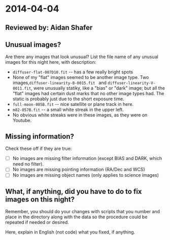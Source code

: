 # 2014-04-04

## Reviewed by:   Aidan Shafer

## Unusual images?

Are there any images that look unusual? List the file name of any unusual images for this night here, with description:

+ `diffuser-flat-007D10.fit` -- has a few really bright spots
+ None of my "flat" images seemed to be another image type. Two images,`diffuser-linearity-B-0015.fit ` and `diffuser-linearity-V-0011.fit`, were unusually statiky, like a "bias" or "dark" image; but all the "flat" images had certain dust marks that no other image types had. The static is probably just due to the short exposure time.
+ `full-moon-005B.fit` -- nice satellite or plane track in here.
+ `m82-057B.fit` -- a small white streak in the upper left. 
+ No obvious white streaks were in these images, as they were on Youtube.

## Missing information?

Check these off if they are true:

- [ ] No images are missing filter information (except BIAS and DARK, which need no filter).
- [ ] No images are missing pointing information (RA/Dec and WCS)
- [ ] No images are missing object names (only applies to science images)

## What, if anything, did you have to do to fix images on this night?

Remember, you should do your changes with scripts that you number and place in the
directory along with the data so the procedure could be repeated if needed or
desired.

Here, explain in English (not code) what you fixed, if anything.
